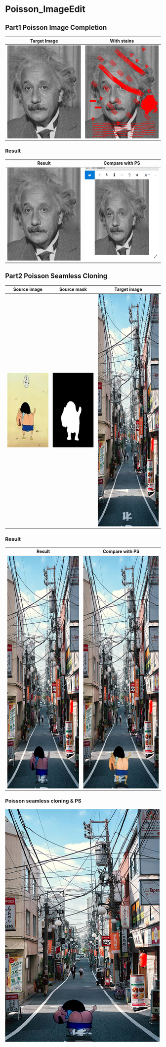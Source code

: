 # Poisson_ImageEdit

## Part1 Poisson Image Completion
|Target Image| With stains |
|---|---|
|<img src="./results/einstein.jpg" height="300px" width="250px" >|<img src="./results/einsteinSample.bmp" height="300px" width="250px" >|


### Result
|Result|Compare with PS|
|---|---|
|<img src="./results/Part1_result.bmp" height="300px" width="250px" >|<img src="./results/Part1_compare.gif" height="300px" width="250px" >|


## Part2 Poisson Seamless Cloning
|Source image| Source mask | Target image|
|---|---|---|
|<img src="./results/pupu.jpg" height="240px" width="300px" >|<img src="./results/pupu_mask.jpg" height="240px" width="300px" >|<img src="./results/street.jpg" height="750px" width="500px" >

### Result
|Result|Compare with PS|
|---|---|
|<img src="./results/Part2_compare.bmp" height="750px" width="500px" >|<img src="./results/Crayon_ShinChan_onstreet.jpg" height="750px" width="500px" >|

### Poisson seamless cloning & PS
<img align="center" src="./results/PoissonCloning_and_PS.jpg" height="750px" width="500px" >